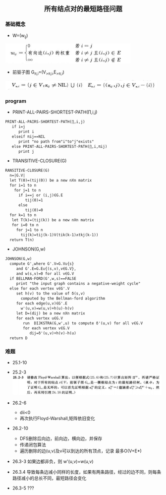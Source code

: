 ## <center>所有结点对的最短路径问题</center>

### 基础概念

* W=(w<sub>ij</sub>)

![25md](../image/25md.png)

* 前驱子图 G<sub>π,i</sub>=(V<sub>>π,i</sub>,E<sub>>π,i</sub>)

![gi](../image/gi.png)

### program

* PRINT-ALL-PAIRS-SHORTEST-PATH(∏,i,j)
```
PRINT-ALL-PAIRS-SHORTEST-PATH(∏,i,j)
   if i=j
      print i
   elseif πij==NIL
      print "no path from"i"to"j"exists"
   else PRINT-ALL-PAIRS-SHORTEST-PATH(∏,i,πij)
      print j
```

* TRANSITIVE-CLOSURE(G)
```
RANSITIVE-CLOSURE(G)
  n=|G.V|
  let T(0)=(tij(0)) be a new nXn matrix
  for i=1 to n
    for j=1 to n
      if i==j or (i,j)∈G.E
         tij(0)=1
      else 
         tij(0)=0
  for k=1 to n
   let T(k)=(tij(k)) be a new nXn matrix
   for i=0 to n
     for j=1 to n
       tij(k)=tij(k-1)V(tik(k-1)∧tkj(k-1))
  return T(n)
```

* JOHNSON(G,w)
```
JOHNSON(G,w)
  compute G',where G'.V=G.V∪{s}
     and G'.E=G.E∪{(s,v),v∈G.V},
     and w(s,v)=0 for all v∈G.V
  if BELLMAN-FORD(G',w,s)==FALSE
     print "the input graph contains a negative-weight cycle"
  else for each vertex v∈G'.V
     set h(v) to the value of δ(s,v)
       computed by the Bellman-ford algorithm
     for each edge(u,v)∈G'.E
       w'(u,v)=w(u,v)+h(u)-h(v)
     let D=(dij) be a new nXn matrix
     for each vertex u∈G.V
        run  DIJKSTRA(G,w',u) to compute δ'(u,v) for all v∈G.V
        for each vertex v∈G.V
           dij=δ'(u,v)+h(v)-h(u)
  return D
```

### 难题
* 25.1-10
* 25.2-3
![2523](../image/2523.png)
* 26.2-6
   - dii<0
   - 再次执行Floyd-Warshall,矩阵依旧变化
* 26.2-10
   - DFS删除后向边，前向边，横向边，并保存     
   - 传递闭包算法
   - 遍历删除的边(u,v)及v可以到达的所有顶点，记录
     最多O(V+E\*)

* 26.3-3
   如果边都非负，则 w'(u,v)=w(u,v)

* 26.3.4
   导致每条边减小同样的长度，如果有两条路径，经过的边不同，则每条路径减小的总长不同，最短路径会变化

* 26.3-5 
???